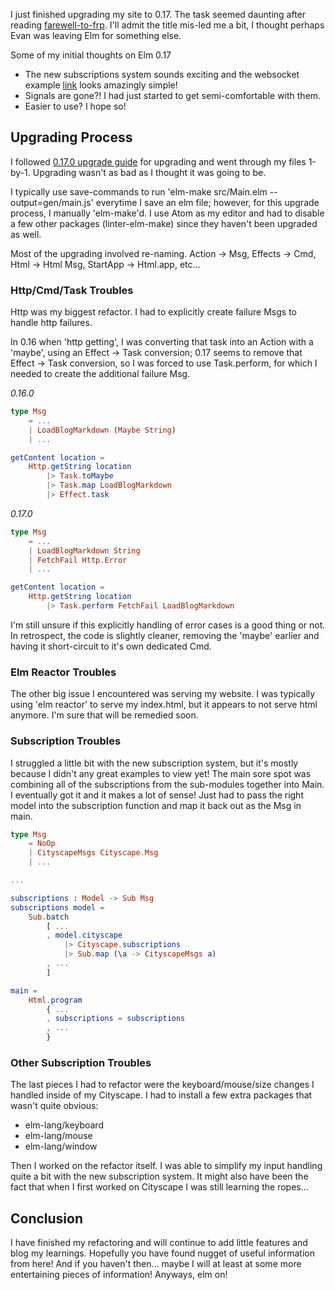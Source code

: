 I just finished upgrading my site to 0.17. The task seemed daunting after reading [farewell-to-frp](http://elm-lang.org/blog/farewell-to-frp). I'll admit the title mis-led me a bit, I thought perhaps Evan was leaving Elm for something else.

Some of my initial thoughts on Elm 0.17

* The new subscriptions system sounds exciting and the websocket example [link](http://elm-lang.org/examples/websockets) looks amazingly simple!
* Signals are gone?! I had just started to get semi-comfortable with them.
* Easier to use? I hope so!

Upgrading Process
-----------------

I followed [0.17.0 upgrade guide](https://github.com/elm-lang/elm-platform/blob/master/upgrade-docs/0.17.md) for upgrading and went through my files 1-by-1. Upgrading wasn't as bad as I thought it was going to be.

I typically use save-commands to run 'elm-make src/Main.elm --output=gen/main.js' everytime I save an elm file; however, for this upgrade process, I manually 'elm-make'd. I use Atom as my editor and had to disable a few other packages (linter-elm-make) since they haven't been upgraded as well.

Most of the upgrading involved re-naming. Action -> Msg, Effects -> Cmd, Html -> Html Msg, StartApp -> Html.app, etc...

### Http/Cmd/Task Troubles ###
Http was my biggest refactor. I had to explicitly create failure Msgs to handle http failures.

In 0.16 when 'http getting', I was converting that task into an Action with a 'maybe', using an Effect -> Task conversion; 0.17 seems to remove that Effect -> Task conversion, so I was forced to use Task.perform, for which I needed to create the additional failure Msg.


*0.16.0*
```elm
type Msg
    = ...
    | LoadBlogMarkdown (Maybe String)
    | ...

getContent location =
    Http.getString location
        |> Task.toMaybe
        |> Task.map LoadBlogMarkdown
        |> Effect.task
```

*0.17.0*
```elm
type Msg
    = ...
    | LoadBlogMarkdown String
    | FetchFail Http.Error
    | ...

getContent location =
    Http.getString location
        |> Task.perform FetchFail LoadBlogMarkdown
```

I'm still unsure if this explicitly handling of error cases is a good thing or not. In retrospect, the code is slightly cleaner, removing the 'maybe' earlier and having it short-circuit to it's own dedicated Cmd.

### Elm Reactor Troubles ###
The other big issue I encountered was serving my website. I was typically using 'elm reactor' to serve my index.html, but it appears to not serve html anymore. I'm sure that will be remedied soon.

### Subscription Troubles ###
I struggled a little bit with the new subscription system, but it's mostly because I didn't any great examples to view yet! The main sore spot was combining all of the subscriptions from the sub-modules together into Main. I eventually got it and it makes a lot of sense! Just had to pass the right model into the subscription function and map it back out as the Msg in main.

```elm
type Msg
    = NoOp
    | CityscapeMsgs Cityscape.Msg
    | ...

...

subscriptions : Model -> Sub Msg
subscriptions model =
    Sub.batch
        [ ...
        , model.cityscape
            |> Cityscape.subscriptions
            |> Sub.map (\a -> CityscapeMsgs a)
        , ...
        ]

main =
    Html.program
        { ...
        , subscriptions = subscriptions
        , ...
        }
```

### Other Subscription Troubles ###
The last pieces I had to refactor were the keyboard/mouse/size changes I handled inside of my Cityscape. I had to install a few extra packages that wasn't quite obvious:

* elm-lang/keyboard
* elm-lang/mouse
* elm-lang/window

Then I worked on the refactor itself. I was able to simplify my input handling quite a bit with the new subscription system. It might also have been the fact that when I first worked on Cityscape I was still learning the ropes...

Conclusion
----------

I have finished my refactoring and will continue to add little features and blog my learnings. Hopefully you have found nugget of useful information from here! And if you haven't then... maybe I will at least at some more entertaining pieces of information! Anyways, elm on!
